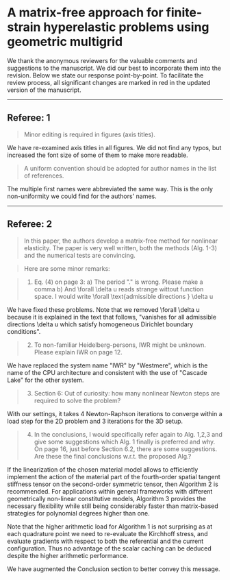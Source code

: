 # A matrix-free approach for finite-strain hyperelastic problems using geometric multigrid

We thank the anonymous reviewers for the valuable comments and suggestions to the manuscript. We did our best to incorporate them into the revision. Below we state our response point-by-point.
To facilitate the review process, all significant changes are marked in red in the updated version of the manuscript.

----


## Referee: 1

> Minor editing is required in figures (axis titles).

We have re-examined axis titles in all figures. We did not find any typos, but increased the font size of some of them to make more readable.

> A uniform convention should be adopted for author names in the list of references.

The multiple first names were abbreviated the same way. This is the only non-uniformity we could find for the authors' names.

----

## Referee: 2

> In this paper, the authors develop a matrix-free method for nonlinear elasticity. The paper is very well written, both the methods (Alg. 1-3) and the numerical tests are convincing.

> Here are some minor remarks:

> 1. Eq. (4) on page 3:
>  a) The period "." is wrong. Please make a comma
>  b) And \forall \delta u reads strange wittout function space. I would write \forall \text{admissible directions } \delta u

We have fixed these problems. Note that we removed \forall \delta u because it is explained in the text that follows, "vanishes for all admissible directions \delta u which satisfy homogeneous Dirichlet boundary conditions".

> 2. To non-familiar Heidelberg-persons, IWR might be unknown. Please explain IWR on page 12.

We have replaced the system name "IWR" by "Westmere", which is the name of the CPU architecture and consistent with the use of "Cascade Lake" for the other system.

> 3. Section 6: Out of curiosity: how many nonlinear Newton steps are required to solve the problem?

With our settings, it takes 4 Newton-Raphson iterations to converge within a load step for the 2D problem and 3 iterations for the 3D setup.

> 4. In the conclusions, I would specifically refer again to Alg. 1,2,3 and give some suggestions which Alg. 1 finally is preferred and why.
> On page 16, just before Section 6.2, there are some suggestions. Are these the final conclusions w.r.t. the proposed Alg.?

If the linearization of the chosen material model allows to efficiently implement the action of the material part of the fourth-order spatial tangent stiffness tensor on the second-order symmetric tensor, then Algorithm 2 is recommended.
For applications within general frameworks with different geometrically non-linear constitutive models, Algorithm 3 provides the necessary flexibility while still being considerably faster than matrix-based strategies for polynomial degrees higher than one.

Note that the higher arithmetic load for Algorithm 1 is not surprising as at each quadrature point we need to re-evaluate the Kirchhoff stress, and evaluate gradients with respect to both the referential and the current configuration.
Thus no advantage of the scalar caching can be deduced despite the higher arithmetic performance.

We have augmented the Conclusion section to better convey this message.
